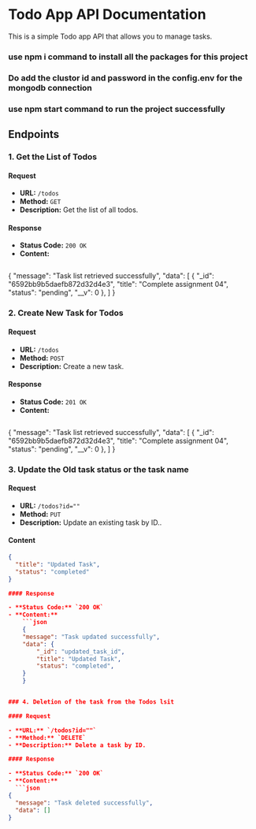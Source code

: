 # Todo App API Documentation

This is a simple Todo app API that allows you to manage tasks.

### use npm i command to install all the packages for this project

### Do add the clustor id and password in the config.env for the mongodb connection

### use npm start command to run the project successfully


## Endpoints

### 1. Get the List of Todos

#### Request

- **URL:** `/todos`
- **Method:** `GET`
- **Description:** Get the list of all todos.

#### Response

- **Status Code:** `200 OK`
- **Content:**
  ```json
 {
    "message": "Task list retrieved successfully",
    "data": [
      {
        "_id": "6592bb9b5daefb872d32d4e3",
        "title": "Complete assignment 04",
        "status": "pending",
        "__v": 0
      },
    ]
  }

### 2. Create New Task for Todos

#### Request

- **URL:** `/todos`
- **Method:** `POST`
- **Description:** Create a new task.

#### Response

- **Status Code:** `201 OK`
- **Content:**
  ```json
 {
    "message": "Task list retrieved successfully",
    "data": [
      {
        "_id": "6592bb9b5daefb872d32d4e3",
        "title": "Complete assignment 04",
        "status": "pending",
        "__v": 0
      },
    ]
  }


### 3. Update the Old task status or the task name

#### Request

- **URL:** `/todos?id=""`
- **Method:** `PUT`
- **Description:** Update an existing task by ID..

#### Content
```json
{
  "title": "Updated Task",
  "status": "completed"
}

#### Response

- **Status Code:** `200 OK`
- **Content:**
    ```json
    {
    "message": "Task updated successfully",
    "data": {
        "_id": "updated_task_id",
        "title": "Updated Task",
        "status": "completed",
    }
    }


### 4. Deletion of the task from the Todos lsit

#### Request

- **URL:** `/todos?id=""`
- **Method:** `DELETE`
- **Description:** Delete a task by ID.

#### Response

- **Status Code:** `200 OK`
- **Content:**
  ```json
{
  "message": "Task deleted successfully",
  "data": []
}